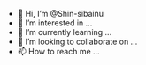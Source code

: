 - 👋 Hi, I’m @Shin-sibainu
- 👀 I’m interested in ...
- 🌱 I’m currently learning ...
- 💞️ I’m looking to collaborate on ...
- 📫 How to reach me ...

<!---
Shin-sibainu/Shin-sibainu is a ✨ special ✨ repository because its `README.md` (this file) appears on your GitHub profile.
You can click the Preview link to take a look at your changes.
--->
